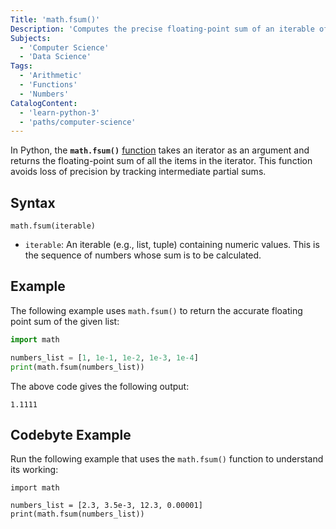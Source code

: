 ```yaml
---
Title: 'math.fsum()'
Description: 'Computes the precise floating-point sum of an iterable of numbers.'
Subjects:
  - 'Computer Science'
  - 'Data Science'
Tags:
  - 'Arithmetic'
  - 'Functions'
  - 'Numbers'
CatalogContent:
  - 'learn-python-3'
  - 'paths/computer-science'
---
```


In Python, the **`math.fsum()`** [function](https://www.codecademy.com/resources/docs/python/functions) takes an iterator as an argument and returns the floating-point sum of all the items in the iterator. This function avoids loss of precision by tracking intermediate partial sums.

## Syntax

```pseudo
math.fsum(iterable)
```

- `iterable`: An iterable (e.g., list, tuple) containing numeric values. This is the sequence of numbers whose sum is to be calculated.

## Example

The following example uses `math.fsum()` to return the accurate floating point sum of the given list:

```py
import math

numbers_list = [1, 1e-1, 1e-2, 1e-3, 1e-4]
print(math.fsum(numbers_list))
```

The above code gives the following output:

```shell
1.1111
```

## Codebyte Example

Run the following example that uses the `math.fsum()` function to understand its working:

```codebyte/python
import math

numbers_list = [2.3, 3.5e-3, 12.3, 0.00001]
print(math.fsum(numbers_list))
```
